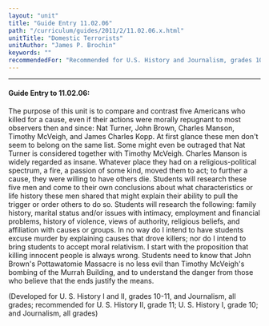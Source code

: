 ```yaml
---
layout: "unit"
title: "Guide Entry 11.02.06"
path: "/curriculum/guides/2011/2/11.02.06.x.html"
unitTitle: "Domestic Terrorists"
unitAuthor: "James P. Brochin"
keywords: ""
recommendedFor: "Recommended for U.S. History and Journalism, grades 10 and 11"
---
```

<body>
<hr/>
<h4>
Guide Entry to 11.02.06:
</h4>
<p>
The purpose of this unit is to compare and contrast five Americans who killed for a cause, even if their actions were morally repugnant to most observers then and since: Nat Turner, John Brown, Charles Manson, Timothy McVeigh, and James Charles Kopp. At first glance these men don't seem to belong on the same list. Some might even be outraged that Nat Turner is considered together with Timothy McVeigh. Charles Manson is widely regarded as insane. Whatever place they had on a religious-political spectrum, a fire, a passion of some kind, moved them to act; to further a cause, they were willing to have others die. Students will research these five men and come to their own conclusions about what characteristics or life history these men shared that might explain their ability to pull the trigger or order others to do so. Students will research the following: family history, marital status and/or issues with intimacy, employment and financial problems, history of violence, views of authority, religious beliefs, and affiliation with causes or groups. In no way do I intend to have students excuse murder by explaining causes that drove killers; nor do I intend to bring students to accept moral relativism. I start with the proposition that killing innocent people is always wrong. Students need to know that John Brown's Pottawatomie Massacre is no less evil than Timothy McVeigh's bombing of the Murrah Building, and to understand the danger from those who believe that the ends justify the means.
</p>
<p>
(Developed for U. S. History I and II, grades 10-11, and Journalism, all grades; recommended for U. S. History II, grade 11; U. S. History I, grade 10; and Journalism, all grades)
</p>
</body>